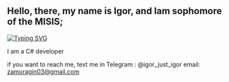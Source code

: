 
## Hello, there, my name is Igor, and Iam sophomore of the MISIS;
[![Typing SVG](https://readme-typing-svg.herokuapp.com?color=%2336BCF7&lines=Computer+science+student)](https://git.io/typing-svg)

I am a C# developer

if you want to reach me, text me in 
Telegram : @igor_just_igor
email: zamuragin03@gmail.com

